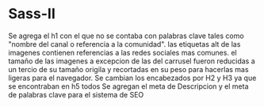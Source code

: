 # Sass-II
Se agrega el h1 con el que no se contaba con palabras clave tales como "nombre del canal o referencia a la comunidad".
las etiquetas alt de las imagenes contienen referencias a las redes sociales mas comunes.
el tamaño de las imagenes a excepcion de las del carrusel fueron reducidas a un tercio de su tamaño origila y recortadas en su peso para hacerlas mas ligeras para el navegador.
Se cambian los encabezados por H2 y H3 ya que se encontraban en h5 todos
Se agregan el meta de Descripcion y el meta de palabras clave para el sistema de SEO